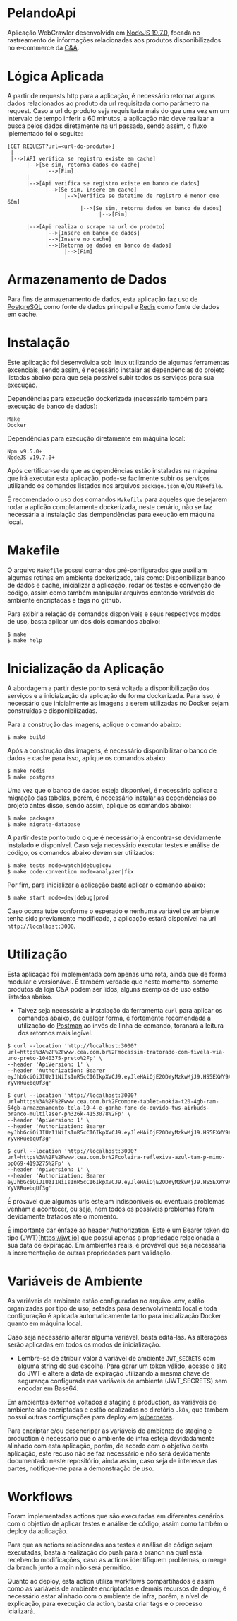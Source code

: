 # PelandoApi

Aplicação WebCrawler desenvolvida em [NodeJS 19.7.0](https://nodejs.org), focada no rastreamento de informações relacionadas aos produtos disponibilizados no e-commerce da [C&A](https://www.cea.com.br).

# Lógica Aplicada

A partir de requests http para a aplicação, é necessário retornar alguns dados relacionados ao produto da url requisitada como parâmetro na request. Caso a url do produto seja requisitada mais do que uma vez em um intervalo de tempo inferir a 60 minutos, a aplicação não deve realizar a busca pelos dados diretamente na url passada, sendo assim, o fluxo iplementado foi o seguite:

```
[GET REQUEST?url=<url-do-produto>]
 |
 |-->[API verifica se registro existe em cache]
      |-->[Se sim, retorna dados do cache]
            |-->[Fim]
      |
      |-->[Api verifica se registro existe em banco de dados]
            |-->[Se sim, insere em cache]
                  |-->[Verifica se datetime de registro é menor que 60m]
                       |-->[Se sim, retorna dados em banco de dados]
                             |-->[Fim]

      |-->[Api realiza o scrape na url do produto]
            |-->[Insere em banco de dados]
            |-->[Insere no cache]
            |-->[Retorna os dados em banco de dados]
                  |-->[Fim]
```

# Armazenamento de Dados

Para fins de armazenamento de dados, esta aplicação faz uso de [PostgreSQL](https://www.postgresql.org) como fonte de dados principal e [Redis](https://redis.io) como fonte de dados em cache.

# Instalação

Este aplicação foi desenvolvida sob linux utilizando de algumas ferramentas excenciais, sendo assim, é necessário instalar as dependências do projeto listadas abaixo para que seja possível subir todos os serviços para sua execução.

Dependências para execução dockerizada (necessário também para execução de banco de dados):
```
Make
Docker
```

Dependências para execução diretamente em máquina local:
```
Npm v9.5.0+
NodeJS v19.7.0+
```

Após certificar-se de que as dependências estão instaladas na máquina que irá executar esta aplicação, pode-se facilmente subir os serviços utilizando os comandos listados nos arquivos  `package.json` e/ou `Makefile`.

É recomendado o uso dos comandos `Makefile` para aqueles que desejarem rodar a aplicão completamente dockerizada, neste cenário, não se faz necessária a instalação das dempendências para exeução em máquina local.

# Makefile

O arquivo `Makefile` possui comandos pré-configurados que auxiliam algumas rotinas em ambiente dockerizado, tais como: Disponibilizar banco de dados e cache, inicializar a aplicação, rodar os testes e convenção de código, assim como também manipular arquivos contendo variáveis de ambiente encriptadas e tags no github.

Para exibir a relação de comandos disponíveis e seus respectivos modos de uso, basta aplicar um dos dois comandos abaixo:

```
$ make
$ make help
```

# Inicialização da Aplicação

A abordagem a partir deste ponto será voltada a disponibilização dos serviços e a iniciaização da aplicação de forma dockerizada. Para isso, é necessário que inicialmente as imagens a serem utilizadas no Docker sejam construídas e disponibilizadas.

Para a construção das imagens, aplique o comando abaixo:

```
$ make build
```

Após a construção das imagens, é necessário disponibilizar o banco de dados e cache para isso, aplique os comandos abaixo:

```
$ make redis
$ make postgres
```

Uma vez que o banco de dados esteja disponível, é necessário aplicar a migração das tabelas, porém, é necessário instalar as dependências do projeto antes disso, sendo assim, aplique os comandos abaixo:

```
$ make packages
$ make migrate-database
```

A partir deste ponto tudo o que é necessário já encontra-se devidamente instalado e disponível. Caso seja necessário executar testes e análise de código, os comandos abaixo devem ser utilizados:

```
$ make tests mode=watch|debug|cov
$ make code-convention mode=analyzer|fix
```

Por fim, para inicializar a aplicação basta aplicar o comando abaixo:

```
$ make start mode=dev|debug|prod
```

Caso ocorra tube conforme o esperado e nenhuma variável de ambiente tenha sido previamente modificada, a aplicação estará disponível na url `http://localhost:3000`.

# Utilização

Esta aplicação foi implementada com apenas uma rota, ainda que de forma modular e versionável. É também verdade que neste momento, somente produtos da loja C&A podem ser lidos, alguns exemplos de uso estão listados abaixo.

* Talvez seja necessária a instalação da ferramenta `curl` para aplicar os comandos abaixo, de qualqer forma, é fortemente recomendada a utilização do [Postman](https://www.postman.com) ao invés de linha de comando, toranará a leitura dos retornos mais legível.

```
$ curl --location 'http://localhost:3000?url=https%3A%2F%2Fwww.cea.com.br%2Fmocassim-tratorado-com-fivela-via-uno-preto-1040375-preto%2Fp' \
--header 'ApiVersion: 1' \
--header 'Authorization: Bearer eyJhbGciOiJIUzI1NiIsInR5cCI6IkpXVCJ9.eyJleHAiOjE2ODYyMzkwMjJ9.HS5EXWY9AsspjWX1ytt91qmpLSUxQ-YyVRRuebqUf3g'
```

```
$ curl --location 'http://localhost:3000?url=https%3A%2F%2Fwww.cea.com.br%2Fcompre-tablet-nokia-t20-4gb-ram-64gb-armazenamento-tela-10-4-e-ganhe-fone-de-ouvido-tws-airbuds-branco-multilaser-ph326k-4153078%2Fp' \
--header 'ApiVersion: 1' \
--header 'Authorization: Bearer eyJhbGciOiJIUzI1NiIsInR5cCI6IkpXVCJ9.eyJleHAiOjE2ODYyMzkwMjJ9.HS5EXWY9AsspjWX1ytt91qmpLSUxQ-YyVRRuebqUf3g'
```

```
$ curl --location 'http://localhost:3000?url=https%3A%2F%2Fwww.cea.com.br%2Fcoleira-reflexiva-azul-tam-p-mimo-pp069-4193275%2Fp' \
--header 'ApiVersion: 1' \
--header 'Authorization: Bearer eyJhbGciOiJIUzI1NiIsInR5cCI6IkpXVCJ9.eyJleHAiOjE2ODYyMzkwMjJ9.HS5EXWY9AsspjWX1ytt91qmpLSUxQ-YyVRRuebqUf3g'
```

É provavel que algumas urls estejam indisponíveis ou eventuais problemas venham a acontecer, ou seja, nem todos os possíveis problemas foram devidamente tratados até o momento.

É importante dar ênfaze ao header Authorization. Este é um Bearer token do tipo (JWT)[https://jwt.io] que possui apenas a propriedade relacionada a sua data de expiração. Em ambientes reais, é provável que seja necessária a incrementação de outras propriedades para validação. 

# Variáveis de Ambiente

As variáveis de ambiente estão configuradas no arquivo .env, estão organizadas por tipo de uso, setadas para desenvolvimento local e toda configuração é aplicada automaticamente tanto para inicialização Docker quanto em máquina local.

Caso seja necessário alterar alguma variável, basta editá-las. As alterações serão aplicadas em todos os modos de inicialização.

* Lembre-se de atribuir valor à variável de ambiente `JWT_SECRETS` com alguma string de sua escolha. Para gerar um token válido, acesse o site do JWT e altere a data de expiração utilizando a mesma chave de segurança configurada nas variáveis de ambiente (JWT_SECRETS) sem encodar em Base64.

Em ambientes externos voltados a staging e production, as variáveis de ambiente são encriptadas e estão ocalizadas no diretório `.k8s`, que também possui outras configurações para deploy em [kubernetes](https://kubernetes.io/pt-br).

Para encriptar e/ou desencripar as variáveis de ambiente de staging e production é necessario que o ambiente de infra esteja devidadamente alinhado com esta aplicação, porém, de acordo com o objetivo desta aplicação, este recuso não se faz necessário e não será devidamente documentado neste repositório, ainda assim, caso seja de interesse das partes, notifique-me para a demonstração de uso.

# Workflows

Foram implementadas actions que são executadas em diferentes cenários com o objetivo de aplicar testes e análise de código, assim como também o deploy da aplicação.

Para que as actions relacionadas aos testes e análise de código sejam executadas, basta a realização do push para a branch na qual está recebendo modificações, caso as actions identifiquem problemas, o merge da branch junto a main não será permitido.

Quanto ao deploy, esta action utiliza workflows compartihados e assim como as variáveis de ambiente encriptadas e demais recursos de deploy, é necessário estar alinhado com o ambiente de infra, porém, a nível de explicação, para execução da action, basta criar tags e o processo icializará.
